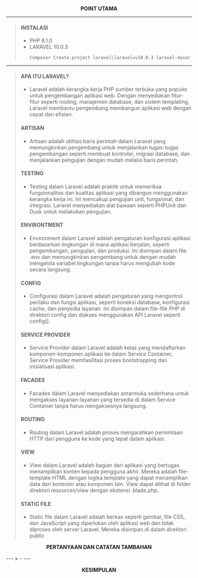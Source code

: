 <p align="center" >
  <b>POINT UTAMA</b>
</p>

---

> #### INSTALASI
> - PHP 8.1.0
> - LARAVEL 10.0.3
>   ```
>   Composer Create-project laravel\laravel=v10.0.3 laravel-dasar
>   ```
---
> #### APA ITU LARAVEL?
> - Laravel adalah kerangka kerja PHP sumber terbuka yang populer untuk pengembangan aplikasi web. Dengan menyediakan fitur-fitur seperti routing, manajemen database, dan sistem templating, Laravel membantu pengembang membangun aplikasi web dengan cepat dan efisien. 
>
> #### ARTISAN
> - Artisan adalah utilitas baris perintah dalam Laravel yang memungkinkan pengembang untuk menjalankan tugas-tugas pengembangan seperti membuat kontroler, migrasi database, dan menjalankan pengujian dengan mudah melalui baris perintah.
>
> #### TESTING
> - Testing dalam Laravel adalah praktik untuk memeriksa fungsionalitas dan kualitas aplikasi yang dibangun menggunakan kerangka kerja ini. Ini mencakup pengujian unit, fungsional, dan integrasi. Laravel menyediakan alat bawaan seperti PHPUnit dan Dusk untuk melakukan pengujian. 
>
> #### ENVIRONTMENT
> - Environment dalam Laravel adalah pengaturan konfigurasi aplikasi berdasarkan lingkungan di mana aplikasi berjalan, seperti pengembangan, pengujian, dan produksi. Ini disimpan dalam file .env dan memungkinkan pengembang untuk dengan mudah mengelola variabel lingkungan tanpa harus mengubah kode secara langsung.
>
> #### CONFIG
> - Configurasi dalam Laravel adalah pengaturan yang mengontrol perilaku dan fungsi aplikasi, seperti koneksi database, konfigurasi cache, dan penyedia layanan. Ini disimpan dalam file-file PHP di direktori config dan diakses menggunakan API Laravel seperti config(). 
>
> #### SERVICE PROVIDER
> - Service Provider dalam Laravel adalah kelas yang mendaftarkan komponen-komponen aplikasi ke dalam Service Container, Service Provider memfasilitasi proses bootstrapping dan inisialisasi aplikasi. 
>
> #### FACADES
> - Facades dalam Laravel menyediakan antarmuka sederhana untuk mengakses layanan-layanan yang tersedia di dalam Service Container tanpa harus mengaksesnya langsung.
>
> #### ROUTING
> - Routing dalam Laravel adalah proses mengarahkan permintaan HTTP dari pengguna ke kode yang tepat dalam aplikasi.
> 
> #### VIEW
> - View dalam Laravel adalah bagian dari aplikasi yang bertugas menampilkan konten kepada pengguna akhir. Mereka adalah file-template HTML dengan logika template yang dapat menampilkan data dari kontroler atau komponen lain. View dapat dilihat di folder direktori resources/view dengan ekstensi .blade.php.
>
> #### STATIC FILE
> - Static file dalam Laravel adalah berkas seperti gambar, file CSS, dan JavaScript yang diperlukan oleh aplikasi web dan tidak diproses oleh server Laravel. Mereka disimpan di dalam direktori public
<p align="center" >
  <b>PERTANYAAN DAN CATATAN TAMBAHAN</b>
</p>
---
> - 
---
<p align="center" >
  <b>KESIMPULAN</b>
</p>
